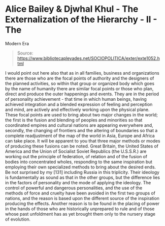 # Alice Bailey & Djwhal Khul - The Externalization of the Hierarchy - II - The
Modern Era

> Source: https://www.bibliotecapleyades.net/SOCIOPOLITICA/exter/exte1052.html

I would point out here also that as in all families, business and organizations there are those who are the focal points of authority and the designers of the planned activities, so within that group or organized body which goes by the name of humanity there are similar focal points or those who plan, direct and produce the outer happenings and events. They are in the period of personality achievement - that time in which human beings, having achieved integration and a blended expression of feeling and perception and mind, are actively and effectively working upon the physical plane. These focal points are used to bring about two major changes in the world; the first is the fusion and blending of peoples and minorities so that coordinated empires and cultural nations are appearing everywhere and, secondly, the changing of frontiers and the altering of boundaries so that a complete readjustment of the map of the world in Asia, Europe and Africa can take place.
It will be apparent to you that three major methods or modes of producing these fusions can be noted. Great Britain, the United States of America and the Union of Socialist Soviet Republics (the U.S.S.R.) are working out the principle of federation, of relation and of the fusion of bodies into concentrated wholes, responding to the same inspiration but employing their own specialized methods to bring about the desired ends. Be not surprised by my [131] including Russia in this triplicity. Their ideology is fundamentally as sound as that in the other groups, but the difference lies in the factors of personality and the mode of applying the ideology. The control of powerful and dangerous personalities, and the use of the methods of force and cruelty have been avoided in the first two groups of nations, and the reason is based upon the different source of the inspiration producing the effects. Another reason is to be found in the placing of power in the hands of those who are historically unprepared to rule and of those whose past unfoldment has as yet brought them only to the nursery stage of evolution.
